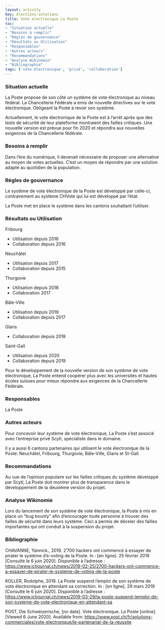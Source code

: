 ```yaml
---
layout: activity
key: elections-votations
title: Vote électronique La Poste
toc:
- "Situation actuelle"
- "Besoins à remplir"
- "Règles de gouvernance"
- "Résultats ou Utilisation"
- "Responsables"
- "Autres acteurs"
- "Recommandations"
- "Analyse Wikinomie"
- "Bibliographie"
tags: ['vote électronique', 'privé', 'collaboration']
---
```


### Situation actuelle

La Poste propose de son côté un système de vote électronique au niveau fédéral. La Chancellerie Fédérale a émis de nouvelle directives sur le vote électronique. Obligeant la Poste à revoir son système.

Actuellement, le vote électronique de la Poste est à l’arrêt  après que des tests de sécurité de leur plateforme montraient des failles critiques. Une nouvelle version est prévue pour fin 2020 et répondra aux nouvelles exigences de la Chancellerie fédérale.

### Besoins à remplir

Dans l’ère du numérique, il devenait nécessaire de proposer une alternative au moyen de votes actuelles. C’est un moyen de répondre par une solution adapté au quotidien de la population.

### Règles de gouvernance

Le système de vote électronique de la Poste est développé par celle-ci, contrairement au système CHVote qui lui est développé par l’état. 

La Poste met en place le système dans les cantons souhaitant l’utiliser.

### Résultats ou Utilisation

Fribourg 


* Utilisation depuis 2016
* Collaboration depuis 2016

Neuchâtel 


* Utilisation depuis 2017
* Collaboration depuis 2015

Thurgovie 

* Utilisation depuis 2018
* Collaboration 2017

Bâle-Ville

* Utilisation depuis 2019
* Collaboration depuis 2017

Glaris

* Collaboration depuis 2018

Saint-Gall

* Utilisation depuis 2020
* Collaboration depuis 2019


Pour le développement de la nouvelle version de son système de vote électronique, La Poste entend coopérer plus avec les universités et hautes écoles suisses pour mieux répondre aux exigences de la Chancellerie Fédérale.

### Responsables

La Poste

### Autres acteurs

Pour concevoir leur système de vote électronique, La Poste s’est associé avec l’entreprise privé Scytl, spécialiste dans le domaine.

Il y a aussi 6 cantons partenaires qui utilisent le vote électronique de la Poste: Neuchâtel, Fribourg, Thurgovie, Bâle-Ville, Glaris et St-Gall


### Recommandations

Au vue de l’opinion populaire sur les failles critiques du système développé par Scytl, La Poste doit montrer plus de transparence dans le développement de la deuxième version du projet.

### Analyse Wikinomie

Lors du lancement de son système de vote électronique, la Poste à mis en place un “bug bounty” afin d’encourager toute personne à trouver des failles de sécurité dans leurs système. Ceci a permis de déceler des failles importantes qui ont conduit à la suspension du projet.

### Bibliographie

CHAVANNE, Yannick., 2019. 2’700 hackers ont commencé à essayer de pirater le système d’e-voting de la Poste. In : [en ligne]. 25 février 2019 [Consulté le 6 juin 2020]. Disponible à l’adresse : https://www.ictjournal.ch/news/2019-02-25/2700-hackers-ont-commence-a-essayer-de-pirater-le-systeme-de-voting-de-la-poste 

KOLLER, Rodolphe, 2019. La Poste suspend l’emploi de son système de vote électronique en attendant sa correction. In : [en ligne]. 29 mars 2019 [Consulté le 6 juin 2020]. Disponible à l’adresse : https://www.ictjournal.ch/news/2019-03-29/la-poste-suspend-lemploi-de-son-systeme-de-vote-electronique-en-attendant-sa 

POST, Die Schweizerische, [no date]. Vote électronique. La Poste [online]. [Viewed 6 June 2020]. Available from: https://www.post.ch/fr/solutions-commerciales/vote-electronique/le-partenariat-de-la-reussite
